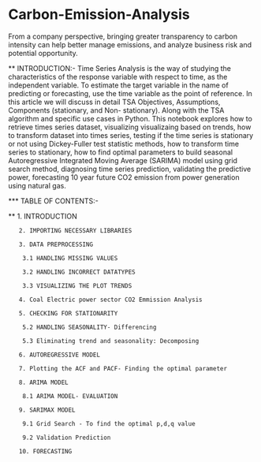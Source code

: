 # Carbon-Emission-Analysis
From a company perspective, bringing greater transparency to carbon intensity can help better manage emissions, and analyze business risk and potential opportunity. 

** INTRODUCTION:- 
       Time Series Analysis is the way of studying the characteristics of the response variable with respect to time, as the independent variable. To estimate the target variable in the name of predicting or forecasting, use the time variable as the point of reference. In this article we will discuss in detail TSA Objectives, Assumptions, Components (stationary, and Non- stationary). Along with the TSA algorithm and specific use cases in Python.
        This notebook explores how to retrieve times series dataset, visualizing visualizaing based on trends, how to transform dataset into times series, testing if the time series is stationary or not using Dickey-Fuller test statistic methods, how to transform time series to stationary, how to find optimal parameters to build seasonal Autoregressive Integrated Moving Average (SARIMA) model using grid search method, diagnosing time series prediction, validating the predictive power, forecasting 10 year future CO2 emission from power generation using natural gas.
     
*** TABLE OF CONTENTS:-
    
**    1. INTRODUCTION

       2. IMPORTING NECESSARY LIBRARIES
       
       3. DATA PREPROCESSING
       
        3.1 HANDLING MISSING VALUES
        
        3.2 HANDLING INCORRECT DATATYPES
        
        3.3 VISUALIZING THE PLOT TRENDS
        
       4. Coal Electric power sector CO2 Emmission Analysis
       
       5. CHECKING FOR STATIONARITY
       
        5.2 HANDLING SEASONALITY- Differencing
        
        5.3 Eliminating trend and seasonality: Decomposing
        
       6. AUTOREGRESSIVE MODEL
       
       7. Plotting the ACF and PACF- Finding the optimal parameter
       
       8. ARIMA MODEL
       
        8.1 ARIMA MODEL- EVALUATION
        
       9. SARIMAX MODEL
       
        9.1 Grid Search - To find the optimal p,d,q value
        
        9.2 Validation Prediction
        
       10. FORECASTING
       
       
       
       
     
       
